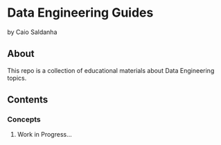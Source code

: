 # Data Engineering Guides

by Caio Saldanha

## About

This repo is a collection of educational materials about Data Engineering topics.

## Contents

### Concepts

1. Work in Progress...
